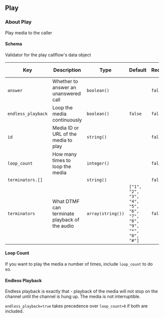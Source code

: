 ## Play

### About Play

Play media to the caller

#### Schema

Validator for the play callflow's data object



Key | Description | Type | Default | Required | Support Level
--- | ----------- | ---- | ------- | -------- | -------------
`answer` | Whether to answer an unanswered call | `boolean()` |   | `false` |  
`endless_playback` | Loop the media continuously | `boolean()` | `false` | `false` |  
`id` | Media ID or URL of the media to play | `string()` |   | `false` |  
`loop_count` | How many times to loop the media | `integer()` |   | `false` |  
`terminators.[]` |   | `string()` |   | `false` |  
`terminators` | What DTMF can terminate playback of the audio | `array(string())` | `["1", "2", "3", "4", "5", "6", "7", "8", "9", "*", "0", "#"]` | `false` |  






#### Loop Count

If you want to play the media a number of times, include `loop_count` to do so.

#### Endless Playback

Endless playback is exactly that - playback of the media will not stop on the channel until the channel is hung up. The media is not interruptible.

`endless_playback=true` takes precedence over `loop_count>0` if both are included.
